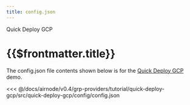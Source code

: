 ```yaml
---
title: config.json
---
```


<TitleSpan>Quick Deploy GCP</TitleSpan>

# {{$frontmatter.title}}

<VersionWarning/>

The config.json file contents shown below is for the [Quick Deploy GCP](./)
demo.

<!-- prettier-ignore -->
<<< @/docs/airnode/v0.4/grp-providers/tutorial/quick-deploy-gcp/src/quick-deploy-gcp/config/config.json
